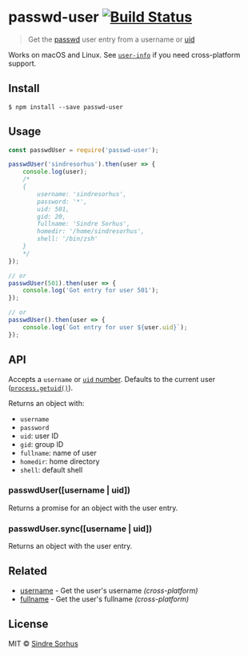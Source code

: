 # passwd-user [![Build Status](https://travis-ci.org/sindresorhus/passwd-user.svg?branch=master)](https://travis-ci.org/sindresorhus/passwd-user)

> Get the [passwd](http://en.wikipedia.org/wiki/Passwd) user entry from a username or [uid](http://en.wikipedia.org/wiki/User_identifier_(Unix))

Works on macOS and Linux. See [`user-info`](https://github.com/sindresorhus/user-info) if you need cross-platform support.


## Install

```
$ npm install --save passwd-user
```


## Usage

```js
const passwdUser = require('passwd-user');

passwdUser('sindresorhus').then(user => {
	console.log(user);
	/*
	{
		username: 'sindresorhus',
		password: '*',
		uid: 501,
		gid: 20,
		fullname: 'Sindre Sorhus',
		homedir: '/home/sindresorhus',
		shell: '/bin/zsh'
	}
	*/
});

// or
passwdUser(501).then(user => {
	console.log('Got entry for user 501');
});

// or
passwdUser().then(user => {
	console.log(`Got entry for user ${user.uid}`);
});
```


## API

Accepts a `username` or [`uid` number](https://en.wikipedia.org/wiki/User_identifier). Defaults to the current user ([`process.getuid()`](https://nodejs.org/api/process.html#process_process_getuid)).

Returns an object with:

- `username`
- `password`
- `uid`: user ID
- `gid`: group ID
- `fullname`: name of user
- `homedir`: home directory
- `shell`: default shell

### passwdUser([username | uid])

Returns a promise for an object with the user entry.

### passwdUser.sync([username | uid])

Returns an object with the user entry.


## Related

- [username](https://github.com/sindresorhus/username) - Get the user's username *(cross-platform)*
- [fullname](https://github.com/sindresorhus/fullname) - Get the user's fullname *(cross-platform)*


## License

MIT © [Sindre Sorhus](https://sindresorhus.com)

